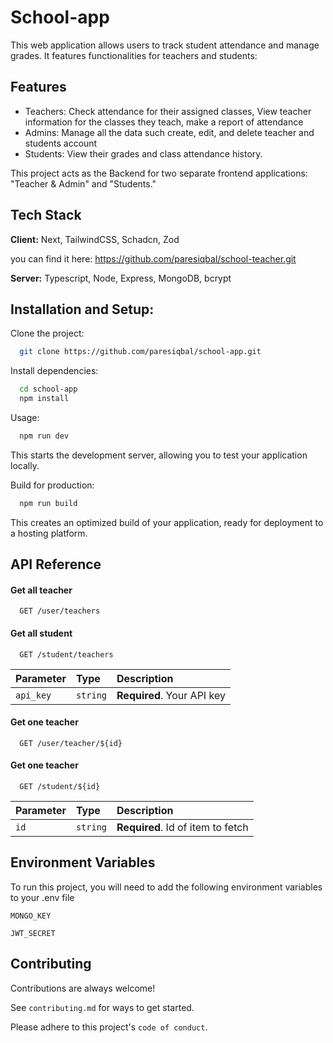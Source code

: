 
# School-app

This web application allows users to track student attendance and manage grades. It features functionalities for teachers and students:


## Features

- Teachers: Check attendance for their assigned classes, View teacher information for the classes they teach, make a report of attendance
- Admins: Manage all the data such create, edit, and delete teacher and students account
- Students: View their grades and class attendance history.

This project acts as the Backend for two separate frontend applications: "Teacher & Admin" and "Students."
## Tech Stack

**Client:** Next, TailwindCSS, Schadcn, Zod

you can find it here:
https://github.com/paresiqbal/school-teacher.git

**Server:** Typescript, Node, Express, MongoDB, bcrypt


## Installation and Setup:

Clone the project:

```bash
  git clone https://github.com/paresiqbal/school-app.git
```

Install dependencies:
```bash
  cd school-app
  npm install
```

Usage:
```bash
  npm run dev
```
This starts the development server, allowing you to test your application locally.

Build for production:
```bash
  npm run build
```
This creates an optimized build of your application, ready for deployment to a hosting platform.
## API Reference

#### Get all teacher

```http
  GET /user/teachers
```

#### Get all student
```http
  GET /student/teachers
```

| Parameter | Type     | Description                |
| :-------- | :------- | :------------------------- |
| `api_key` | `string` | **Required**. Your API key |

#### Get one teacher

```http
  GET /user/teacher/${id}
```

#### Get one teacher

```http
  GET /student/${id}
```

| Parameter | Type     | Description                       |
| :-------- | :------- | :-------------------------------- |
| `id`      | `string` | **Required**. Id of item to fetch |

## Environment Variables

To run this project, you will need to add the following environment variables to your .env file

`MONGO_KEY`

`JWT_SECRET`


## Contributing

Contributions are always welcome!

See `contributing.md` for ways to get started.

Please adhere to this project's `code of conduct`.

